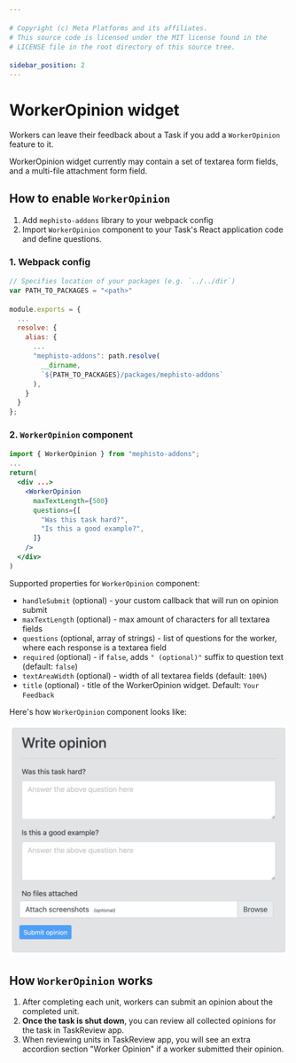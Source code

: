 ```yaml
---

# Copyright (c) Meta Platforms and its affiliates.
# This source code is licensed under the MIT license found in the
# LICENSE file in the root directory of this source tree.

sidebar_position: 2
---
```


# WorkerOpinion widget

Workers can leave their feedback about a Task if you add a `WorkerOpinion` feature to it.

WorkerOpinion widget currently may contain a set of textarea form fields, and a multi-file attachment form field.


## How to enable `WorkerOpinion`

1. Add `mephisto-addons` library to your webpack config
2. Import `WorkerOpinion` component to your Task's React application code and define questions.

### 1. Webpack config

```js
// Specifies location of your packages (e.g. `../../dir`)
var PATH_TO_PACKAGES = "<path>"

module.exports = {
  ...
  resolve: {
    alias: {
      ...
      "mephisto-addons": path.resolve(
        __dirname,
        `${PATH_TO_PACKAGES}/packages/mephisto-addons`
      ),
    }
  }
};
```

### 2. `WorkerOpinion` component

```jsx
import { WorkerOpinion } from "mephisto-addons";
...
return(
  <div ...>
    <WorkerOpinion
      maxTextLength={500}
      questions={[
        "Was this task hard?",
        "Is this a good example?",
      ]}
    />
  </div>
)
```

Supported properties for `WorkerOpinion` component:

- `handleSubmit` (optional) - your custom callback that will run on opinion submit
- `maxTextLength` (optional) - max amount of characters for all textarea fields
- `questions` (optional, array of strings) - list of questions for the worker, where each response is a textarea field
- `required` (optional) - if `false`, adds `" (optional)"` suffix to question text (default: `false`)
- `textAreaWidth` (optional) - width of all textarea fields (default: `100%`)
- `title` (optional) - title of the WorkerOpinion widget. Default: `Your Feedback`

Here's how `WorkerOpinion` component looks like:

![Worker Opinion](./screenshots/worker_opinion_widget.png)


## How `WorkerOpinion` works

1. After completing each unit, workers can submit an opinion about the completed unit.
2. **Once the task is shut down**, you can review all collected opinions for the task in TaskReview app.
3. When reviewing units in TaskReview app, you will see an extra accordion section "Worker Opinion" if a worker submitted their opinion.
